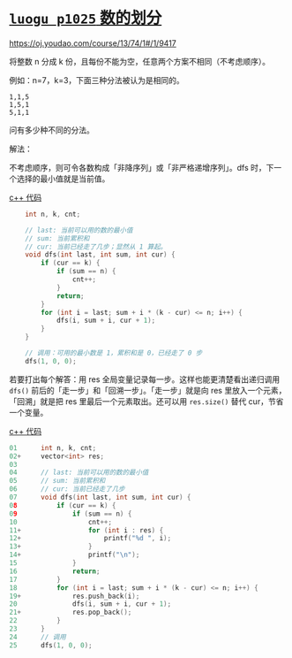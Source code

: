 # [`luogu p1025` 数的划分](https://www.luogu.com.cn/problem/P1025)

https://oj.youdao.com/course/13/74/1#/1/9417

将整数 n 分成 k 份，且每份不能为空，任意两个方案不相同（不考虑顺序）。

例如：n=7，k=3，下面三种分法被认为是相同的。

```
1,1,5
1,5,1
5,1,1
```
问有多少种不同的分法。

解法：

不考虑顺序，则可令各数构成「非降序列」或「非严格递增序列」。dfs 时，下一个选择的最小值就是当前值。

[c++ 代码](code/luogu-p1025-split.cpp)

```cpp
    int n, k, cnt;

    // last: 当前可以用的数的最小值
    // sum: 当前累积和
    // cur: 当前已经走了几步；显然从 1 算起。
    void dfs(int last, int sum, int cur) {
        if (cur == k) {
            if (sum == n) {
                cnt++;
            }
            return;
        }
        for (int i = last; sum + i * (k - cur) <= n; i++) {
            dfs(i, sum + i, cur + 1);
        }
    }

    // 调用：可用的最小数是 1，累积和是 0，已经走了 0 步
    dfs(1, 0, 0);
```

若要打出每个解答：用 res 全局变量记录每一步。这样也能更清楚看出递归调用 `dfs()` 前后的「走一步」和「回溯一步」。「走一步」就是向 res 里放入一个元素，「回溯」就是把 res 里最后一个元素取出。还可以用 `res.size()` 替代 cur，节省一个变量。

[c++ 代码](code/luogu-p1025-split-details.cpp)

```cpp
01      int n, k, cnt;
02+     vector<int> res;
03
04      // last: 当前可以用的数的最小值
05      // sum: 当前累积和
06      // cur: 当前已经走了几步
07      void dfs(int last, int sum, int cur) {
08          if (cur == k) {
09              if (sum == n) {
10                  cnt++;
11+                 for (int i : res) {
12+                     printf("%d ", i);
13+                 }
14+                 printf("\n");
15              }
16              return;
17          }
18          for (int i = last; sum + i * (k - cur) <= n; i++) {
19+             res.push_back(i);
20              dfs(i, sum + i, cur + 1);
21+             res.pop_back();
22          }
23      }
24      // 调用
25      dfs(1, 0, 0);
```
